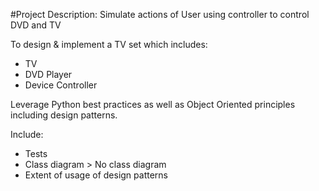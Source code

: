 #Project Description: 
Simulate actions of User using controller to control DVD and TV

To design & implement a TV set which includes:
* TV 
* DVD Player
* Device Controller

Leverage Python best practices as well as Object Oriented principles including design patterns.

Include: 
* Tests
* Class diagram > No class diagram
* Extent of usage of design patterns
